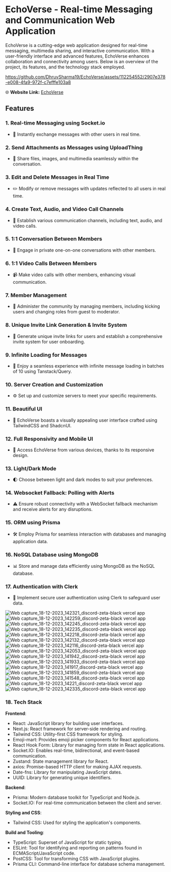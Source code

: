 # EchoVerse - Real-time Messaging and Communication Web Application

EchoVerse is a cutting-edge web application designed for real-time messaging, multimedia sharing, and interactive communication. With a user-friendly interface and advanced features, EchoVerse enhances collaboration and connectivity among users. Below is an overview of the project, its features, and the technology stack employed.

https://github.com/DhruvSharma19/EchoVerse/assets/112254552/2907e378-e008-4fa9-972f-c7efffe103a8

🌐 **Website Link:** [EchoVerse](https://discord-zeta-black.vercel.app/)

## Features

### 1. Real-time Messaging using Socket.io
- 🚀 Instantly exchange messages with other users in real time.

### 2. Send Attachments as Messages using UploadThing
- 📎 Share files, images, and multimedia seamlessly within the conversation.

### 3. Edit and Delete Messages in Real Time
- ✏️ Modify or remove messages with updates reflected to all users in real time.

### 4. Create Text, Audio, and Video Call Channels
- 🎤 Establish various communication channels, including text, audio, and video calls.

### 5. 1:1 Conversation Between Members
- 👥 Engage in private one-on-one conversations with other members.

### 6. 1:1 Video Calls Between Members
- 📹 Make video calls with other members, enhancing visual communication.

### 7. Member Management
- 👮 Administer the community by managing members, including kicking users and changing roles from guest to moderator.

### 8. Unique Invite Link Generation & Invite System
- 🔗 Generate unique invite links for users and establish a comprehensive invite system for user onboarding.

### 9. Infinite Loading for Messages
- 🔄 Enjoy a seamless experience with infinite message loading in batches of 10 using Tanstack/Query.

### 10. Server Creation and Customization
- ⚙️ Set up and customize servers to meet your specific requirements.

### 11. Beautiful UI
- 🎨 EchoVerse boasts a visually appealing user interface crafted using TailwindCSS and ShadcnUI.

### 12. Full Responsivity and Mobile UI
- 📱 Access EchoVerse from various devices, thanks to its responsive design.

### 13. Light/Dark Mode
- 🌓 Choose between light and dark modes to suit your preferences.

### 14. Websocket Fallback: Polling with Alerts
- ⚠️ Ensure robust connectivity with a WebSocket fallback mechanism and receive alerts for any disruptions.

### 15. ORM using Prisma
- 🛠️ Employ Prisma for seamless interaction with databases and managing application data.

### 16. NoSQL Database using MongoDB
- 📊 Store and manage data efficiently using MongoDB as the NoSQL database.

### 17. Authentication with Clerk
- 🔐 Implement secure user authentication using Clerk to safeguard user data.


![Web capture_18-12-2023_142321_discord-zeta-black vercel app](https://github.com/DhruvSharma19/discord/assets/112254552/9d6772d7-da4f-4b26-b210-3d24ab0f3833)
![Web capture_18-12-2023_142259_discord-zeta-black vercel app](https://github.com/DhruvSharma19/discord/assets/112254552/5af345d1-3654-4841-b5af-fb0f3df1e8ea)
![Web capture_18-12-2023_142245_discord-zeta-black vercel app](https://github.com/DhruvSharma19/discord/assets/112254552/5f7a1752-9497-4899-8c06-a5813e506e06)
![Web capture_18-12-2023_142235_discord-zeta-black vercel app](https://github.com/DhruvSharma19/discord/assets/112254552/6b5b372c-ccaa-4156-8ea4-101ff5ad005a)
![Web capture_18-12-2023_142218_discord-zeta-black vercel app](https://github.com/DhruvSharma19/discord/assets/112254552/6d87cb23-4fc5-4f5e-ae32-ff73d0f251a8)
![Web capture_18-12-2023_142132_discord-zeta-black vercel app](https://github.com/DhruvSharma19/discord/assets/112254552/3a5c70cc-32af-4670-9518-7b0cf4edcdd7)
![Web capture_18-12-2023_142116_discord-zeta-black vercel app](https://github.com/DhruvSharma19/discord/assets/112254552/b57d6a87-7aab-4127-9892-7af74e1bb9c4)
![Web capture_18-12-2023_142053_discord-zeta-black vercel app](https://github.com/DhruvSharma19/discord/assets/112254552/4700c8ca-9f16-4a50-8c94-c60a05d6b0d0)
![Web capture_18-12-2023_141942_discord-zeta-black vercel app](https://github.com/DhruvSharma19/discord/assets/112254552/1dc4f5cf-e1b2-421c-a7ae-6598d30c84df)
![Web capture_18-12-2023_141933_discord-zeta-black vercel app](https://github.com/DhruvSharma19/discord/assets/112254552/19841f00-f6fd-45b6-860e-b646987df3db)
![Web capture_18-12-2023_141917_discord-zeta-black vercel app](https://github.com/DhruvSharma19/discord/assets/112254552/0894db82-9e04-4d28-914d-daeba9ccafb3)
![Web capture_18-12-2023_141859_discord-zeta-black vercel app](https://github.com/DhruvSharma19/discord/assets/112254552/afc81491-4ce2-4567-877b-367da0c4db1c)
![Web capture_18-12-2023_141548_discord-zeta-black vercel app](https://github.com/DhruvSharma19/discord/assets/112254552/a4e41f4f-0576-4a47-9687-317eeb09ef8b)
![Web capture_18-12-2023_14221_discord-zeta-black vercel app](https://github.com/DhruvSharma19/discord/assets/112254552/5547f610-e539-48e3-8a4f-326c0dd2de80)
![Web capture_18-12-2023_142335_discord-zeta-black vercel app](https://github.com/DhruvSharma19/discord/assets/112254552/f80ec9e1-e540-42c7-bc77-2857f7fd8e60)


### 18. Tech Stack

**Frontend**:

- React: JavaScript library for building user interfaces.
- Next.js: React framework for server-side rendering and routing.
- Tailwind CSS: Utility-first CSS framework for styling.
- Emoji-mart: Provides emoji picker components for React applications.
- React Hook Form: Library for managing form state in React applications.
- Socket.IO: Enables real-time, bidirectional, and event-based communication.
- Zustand: State management library for React.
- axios: Promise-based HTTP client for making AJAX requests.
- Date-fns: Library for manipulating JavaScript dates.
- UUID: Library for generating unique identifiers.

**Backend**:

- Prisma: Modern database toolkit for TypeScript and Node.js.
- Socket.IO: For real-time communication between the client and server.

**Styling and CSS**:

- Tailwind CSS: Used for styling the application's components.

**Build and Tooling**:

- TypeScript: Superset of JavaScript for static typing.
- ESLint: Tool for identifying and reporting on patterns found in ECMAScript/JavaScript code.
- PostCSS: Tool for transforming CSS with JavaScript plugins.
- Prisma CLI: Command-line interface for database schema management.
